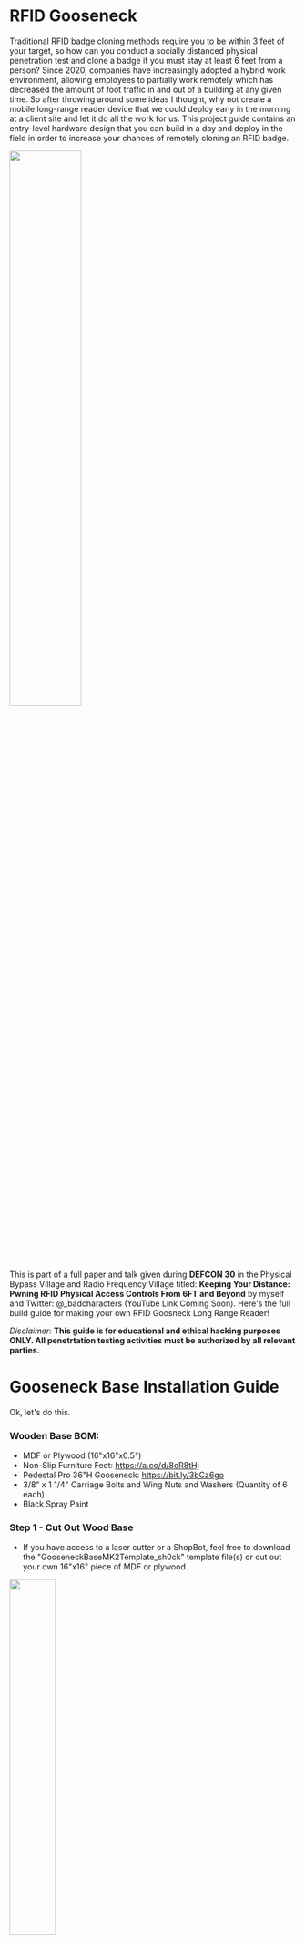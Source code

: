 # RFID Gooseneck

Traditional RFID badge cloning methods require you to be within 3 feet of your target, so how can you conduct a socially distanced physical penetration test and clone a badge if you must stay at least 6 feet from a person? Since 2020, companies have increasingly adopted a hybrid work environment, allowing employees to partially work remotely which has decreased the amount of foot traffic in and out of a building at any given time. So after throwing around some ideas I thought, why not create a mobile long-range reader device that we could deploy early in the morning at a client site and let it do all the work for us.  This project guide contains an entry-level hardware design that you can build in a day and deploy in the field in order to increase your chances of remotely cloning an RFID badge. 

<img src="https://user-images.githubusercontent.com/104524120/183311963-9f5dcf63-abc1-46a2-9d27-cc1c80772709.png" width=50% height=50%> 

This is part of a full paper and talk given during **DEFCON 30** in the Physical Bypass Village and Radio Frequency Village titled: **Keeping Your Distance: Pwning RFID Physical Access Controls From 6FT and Beyond** by myself and Twitter: @_badcharacters (YouTube Link Coming Soon). Here's the full build guide for making your own RFID Goosneck Long Range Reader! 

 *Disclaimer:* **This guide is for educational and ethical hacking purposes ONLY. All penetrtation testing activities must be authorized by all relevant parties.**

# Gooseneck Base Installation Guide 
Ok, let's do this. 

### Wooden Base BOM:
* MDF or Plywood (16"x16"x0.5")
* Non-Slip Furniture Feet: https://a.co/d/8oR8tHj  
* Pedestal Pro 36"H Gooseneck: https://bit.ly/3bCz6go
* 3/8" x 1 1/4" Carriage Bolts and Wing Nuts and Washers (Quantity of 6 each) 
* Black Spray Paint

### Step 1 - Cut Out Wood Base
* If you have access to a laser cutter or a ShopBot, feel free to download the "GooseneckBaseMK2Template_sh0ck" template file(s) or cut out your own 16"x16" piece of MDF or plywood. 

<img src="https://user-images.githubusercontent.com/104524120/183817491-c6211d51-2ad0-4fdc-9640-4c3279d4e3e6.PNG" width=40% height=40%>


### Step 2 - Align Pedestal
* Center the gooseneck pedestal and place the edge of the base approximately 1.25" away from the edge of the base. The 1.25" (3.175cm) distance from the edge will counter-balance the weight of the long-range reader so it will not tip over when installed. 
* Next trace and drill the 3/8" mounting holes.

<img src="https://user-images.githubusercontent.com/104524120/183817731-6e467b8a-858f-40c5-b102-00962ba5c13b.PNG" width=30% height=30%>


### Step 3 - Paint
* Spray the base with a matte black color of your choice.
<img src="https://user-images.githubusercontent.com/104524120/183312993-d70ecfc4-aa1c-4495-b196-3730f4b221fc.jpg" width=30% height=30%>


### Step 4 - Install Feet 
* When the paint is dry, drill the non-slip furniture feet onto the bottom of the base. 
<img src="https://user-images.githubusercontent.com/104524120/183314771-d5d37a13-9c6e-448e-8eae-d29da818cedc.PNG" width=40% height=40%>


### Step 5 - Fasten Pedestal to Base 
Last, fasten the pedastal to the wooden base with bolts and wingnuts. Then place the pedastal cover over top to conceal the screws. 

<img src="https://user-images.githubusercontent.com/104524120/183313071-e98d3297-88a1-43da-954a-7ae55be843b5.jpg" width=30% height=30%>


# Long Range Reader Cloning Guide
Let's build the long-range reader cloning device. 
### Long Range Reader BOM: 
* ESP RFID Tool: https://hackerwarehouse.com/product/esp-rfid-tool/
* Low-Frequency Long Range Reader (e.g. HID MaxiProx 5375) OR High-Frequency Long Range Reader (e.g. HID iCLASS SE R90) 
* Breadboard Jumper Wires - 3.9in (10cm): https://a.co/d/fja090p 
* 22AWG Wire: https://a.co/d/h7bbBom 
* 18AWG 12V 5A DC Power Pigtail Barrel Plug Connector Cable: https://a.co/d/7l56UFQ
* 12V 6000mAh/5V 12000mAh DC Battery: https://a.co/d/9czvggQ
* 3M Dual Lock Clear Velcro: https://a.co/d/gg4SzBd

### Wiring Guide 
Below is an example of the wiring guide to connect to a long-range reader with screw-in terminals using the ESP RFID Tool. Use the color coded male-to-male breadboard wires to connect the two terminal interfaces between the Wiegand system and the ESP RFID Tool as seen below.

<img src="https://user-images.githubusercontent.com/104524120/183313184-f8f62a73-4bb1-403b-8c65-bfd9d5edac78.PNG" width=80% height=80%>

* Then connect the 12V 5A DC Power Pigtail Barrel Plug Male Connector cable into the Wiegand system (HID iClass SE R90 pictured) and trail the cable to the outside of the reader so you can plug it into the 12V 6000mAh DC Battery. 

<img src="https://user-images.githubusercontent.com/104524120/183816676-e13ef2d6-b493-4d49-baa1-03c0f9d288a2.jpg" width=40% height=40%>


*Note: For various configurations, check out the official ESP RFID Tool wiring guide here: https://github.com/rfidtool/ESP-RFID-Tool/blob/master/Installation-Schematics/README.md*

### ALTERNATIVE Raspberry Pi Setup: 
If you would like an alternative raspberry pi cloning device setup, I **HIGHLY RECOMMEND** checking out Mike Kelly's (Twitter @lixmk) Wiegotcha – RFID Thief guide: 
http://exfil.co/2017/01/17/wiegotcha-rfid-thief/ 
          
# Mounting Reader to Pedestal
Depending onthe reader, you will need to find the correct mounting hole guide for each. You will have to manually drill holes into the back of the reader in order to center it to the gooseneck pedastal with carriage bolts and nuts. Below is an example mount guide for the HID iCLASS R90.

<img src="https://user-images.githubusercontent.com/104524120/183313721-397f9938-6629-4a41-a248-e4815d4de5c0.PNG" width=40% height=40%>

iCLASS SE Mounting and User Guide: https://fccid.io/JQ6-ICLASSU90/User-Manual/User-Manual-2360366 

HID iClass R90 Goosenect finished look: 

<img src="https://user-images.githubusercontent.com/104524120/183314105-ac8e840d-e4df-4971-92a6-41a3f69e5eaa.jpg" width=40% height=40%>


# Cloning Low Frequency Cards - Android Phone + Proxmark3 Easy 
To remain incognito while at the client site, cloning a card via an Android phone will keep the lowest profile rather than fidling with a laptop when you need to copy the card data. 

<img src="https://user-images.githubusercontent.com/104524120/183313587-635d6993-c76d-49c7-9b92-a2122933511a.PNG" width=40% height=40%>

### Mobile Cloning Gear:
* Android Phone or Tablet of your choice
* AndProx Android App: https://github.com/AndProx/AndProx  
* Proxmark3 Easy (available on eBay or AliExpress)
* USB OTG Cable - Type C To Micro: https://a.co/d/4HGdBqh
* RFID T5557 Rewritable Cards: https://a.co/d/0NF2zJG
* 3D Printed Case (optional): https://www.thingiverse.com/thing:3123482 
                                                                                                                 
![MobileSetup](https://user-images.githubusercontent.com/104524120/183818120-04b57153-fbe9-4b91-b2df-90b1f6a31262.jpg)
                                                                                                          

### Step 1A  - Access RFID Loot
Once the implant is in place and a few employees have walked past the gooseneck reader, hop onto your phone and log into your the RFID ESP Key SSID to look for loot. The default SSID is "ESP-RFID-Tool" but it is recommended to change the name to something that will blend into the target environment. In order to change the SSID and password protect the ESP RFID Tool wifi (and not leak all your client's credentials to the world), jump over to the configuration page to customize the settings. 
* Default SSID: **ESP-RFID-Tool**
* URL: http://192.168.1.1


Default credentials to access the configuration page:
* Username: *admin*
* Password: *rfidtool*

(Full ESP RFID Tool user guide here: https://github.com/rfidtool/ESP-RFID-Tool)

Once you're on the ESP RFID Tool WiFi, access HEX Code Data in the "List Exfiltrated Data" Page:

<img src="https://user-images.githubusercontent.com/104524120/183313563-2b3c480d-2005-4bf0-b2db-7d00d182feda.PNG" width=50% height=50%>

### Step 1B - Copy the HEX Code Payload!

<img src="https://user-images.githubusercontent.com/104524120/183313560-a9b16ced-396f-4657-bc75-e541297411d2.PNG" width=70% height=70%>


### Step 2 - Android Cloning Setup
* Download and install AndProx (Root NOT required!): https://github.com/AndProx/AndProx 
* Plug in your Proxmark3 via OTG cable
* Click Connect Via USB
* Begin sending commands!

### Step 3 - AndProx Commands 
Once your Proxmark3 Easy is connected copy your Hex Code and enter these commands: 

<img src="https://user-images.githubusercontent.com/104524120/183313638-804a3cc5-ddee-48dc-ab06-ab20b3baef0d.PNG" width=50% height=50%>

> lf hid clone [INSERT HEX CODE]

#Example: 
> lf hid clone 20043C0A73 

Verify your card data:
> lf search

<img src="https://user-images.githubusercontent.com/104524120/183313654-86c90889-5f66-4756-9d9a-b1d1330022e4.PNG" width=40% height=40%>


Boom! Happy Hunting!


![D3FC0N](https://user-images.githubusercontent.com/104524120/183314908-3d3c6d66-29b2-4ba0-84ae-932c3c2ca782.PNG) 

Special Shoutouts to the Bill Graydon of the Physical Bypass Village and Zero_Chaos of the Radio Frequency Village for hosting this talk during DEFCON 30!

# References
* Dib, Alex. "RFID Thief v2.0." July 2018, https://scund00r.com/all/rfid/tutorial/2018/07/12/rfid-theif-v2.html
* Farrell, Michael and Boris Hajduk. "AndProx." July 2021, GitHub, https://github.com/AndProx/AndProx
* Harding, Cory. "ESP-RFID-Tool." March 2018, GitHub, https://github.com/rfidtool/ESP-RFID-Tool
* Kelly, Mike. “Wiegotcha – RFID Thief” January 2017, https://exfil.co/2017/01/17/wiegotcha-rfid-thief/                     
* Rumble, Rich. "RFID Sniffing Under Your Nose and in Your Face." DerbyCon IX, September 2019, https://www.youtube.com/watch?v=y37j6RDtybQ
* W., Viktor. "Enclosure For Proxmark3 Easy." Thingiverse, September 2018, https://www.thingiverse.com/thing:3123482
* White, Brent and Tim Roberts. "Breaking Into Your Building: A Hacker's Guide to Unauthorized Access." NolaCon 2019, May 2019, https://www.youtube.com/watch?v=eft8PElmQZM 
